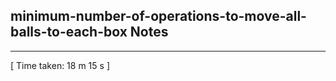 <h2>minimum-number-of-operations-to-move-all-balls-to-each-box Notes</h2><hr>[ Time taken: 18 m 15 s ]